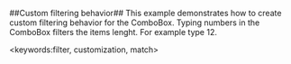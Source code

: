 ##Custom filtering behavior##
This example demonstrates how to create custom filtering behavior for the ComboBox. 
Typing numbers in the ComboBox filters the items lenght. For example type 12.

<keywords:filter, customization, match>